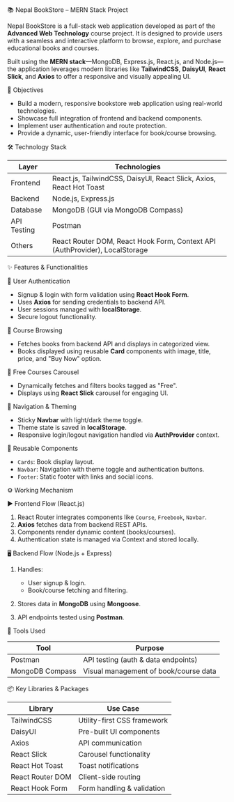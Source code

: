 📚 Nepal BookStore – MERN Stack Project

Nepal BookStore is a full-stack web application developed as part of the **Advanced Web Technology** course project. It is designed to provide users with a seamless and interactive platform to browse, explore, and purchase educational books and courses.

Built using the **MERN stack**—MongoDB, Express.js, React.js, and Node.js—the application leverages modern libraries like **TailwindCSS**, **DaisyUI**, **React Slick**, and **Axios** to offer a responsive and visually appealing UI.

🚀 Objectives

* Build a modern, responsive bookstore web application using real-world technologies.
* Showcase full integration of frontend and backend components.
* Implement user authentication and route protection.
* Provide a dynamic, user-friendly interface for book/course browsing.

🛠️ Technology Stack

| Layer       | Technologies                                                                |
| ----------- | --------------------------------------------------------------------------- |
| Frontend    | React.js, TailwindCSS, DaisyUI, React Slick, Axios, React Hot Toast         |
| Backend     | Node.js, Express.js                                                         |
| Database    | MongoDB (GUI via MongoDB Compass)                                           |
| API Testing | Postman                                                                     |
| Others      | React Router DOM, React Hook Form, Context API (AuthProvider), LocalStorage |

✨ Features & Functionalities

🔐 User Authentication

* Signup & login with form validation using **React Hook Form**.
* Uses **Axios** for sending credentials to backend API.
* User sessions managed with **localStorage**.
* Secure logout functionality.

📘 Course Browsing

* Fetches books from backend API and displays in categorized view.
* Books displayed using reusable **Card** components with image, title, price, and "Buy Now" option.

🎠 Free Courses Carousel

* Dynamically fetches and filters books tagged as "Free".
* Displays using **React Slick** carousel for engaging UI.

🧭 Navigation & Theming

* Sticky **Navbar** with light/dark theme toggle.
* Theme state is saved in **localStorage**.
* Responsive login/logout navigation handled via **AuthProvider** context.

🧩 Reusable Components

* `Cards`: Book display layout.
* `Navbar`: Navigation with theme toggle and authentication buttons.
* `Footer`: Static footer with links and social icons.

⚙️ Working Mechanism

▶️ Frontend Flow (React.js)

1. React Router integrates components like `Course`, `Freebook`, `Navbar`.
2. **Axios** fetches data from backend REST APIs.
3. Components render dynamic content (books/courses).
4. Authentication state is managed via Context and stored locally.

🖥️ Backend Flow (Node.js + Express)

1. Handles:

   * User signup & login.
   * Book/course fetching and filtering.
2. Stores data in **MongoDB** using **Mongoose**.
3. API endpoints tested using **Postman**.

🧪 Tools Used

| Tool            | Purpose                               |
| --------------- | ------------------------------------- |
| Postman         | API testing (auth & data endpoints)   |
| MongoDB Compass | Visual management of book/course data |

📦 Key Libraries & Packages

| Library          | Use Case                    |
| ---------------- | --------------------------- |
| TailwindCSS      | Utility-first CSS framework |
| DaisyUI          | Pre-built UI components     |
| Axios            | API communication           |
| React Slick      | Carousel functionality      |
| React Hot Toast  | Toast notifications         |
| React Router DOM | Client-side routing         |
| React Hook Form  | Form handling & validation  |
